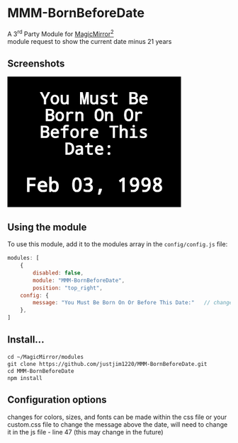 # MMM-BornBeforeDate
A 3<sup>rd</sup> Party Module for <a href=https://github.com/MichMich/MagicMirror/tree/developMagicMirror>MagicMirror<sup>2</sup></a><br>
module request to show the current date minus 21 years

## Screenshots

![ScreenShot](https://github.com/justjim1220/MMM-BornBeforeDate/blob/master/Screenshot%20(38).png)

## Using the module

To use this module, add it to the modules array in the `config/config.js` file:
````javascript
modules: [
    {
        disabled: false,
        module: "MMM-BornBeforeDate",
        position: "top_right",
	config: {
	    message: "You Must Be Born On Or Before This Date:"   // change to how you want...
	},
]
````
## Install...
```
cd ~/MagicMirror/modules
git clone https://github.com/justjim1220/MMM-BornBeforeDate.git
cd MMM-BornBeforeDate
npm install
```

## Configuration options

changes for colors, sizes, and fonts can be made within the css file or your custom.css file
to change the message above the date, will need to change it in the js file - line 47
(this may change in the future)

